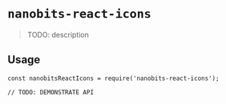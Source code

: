 # `nanobits-react-icons`

> TODO: description

## Usage

```
const nanobitsReactIcons = require('nanobits-react-icons');

// TODO: DEMONSTRATE API
```
